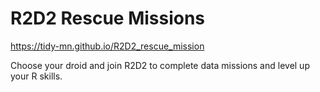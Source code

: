 # R2D2 Rescue Missions

https://tidy-mn.github.io/R2D2_rescue_mission

Choose your droid and join R2D2 to complete data missions and level up your R skills.

